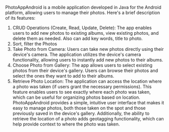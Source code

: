 PhotoAppAndroid is a mobile application developed in Java for the Android platform, allowing users to manage their photos. 
Here's a brief description of its features:
1. CRUD Operations (Create, Read, Update, Delete):
   The app enables users to add new photos to existing albums, view existing photos, and delete them as needed. Also can add key words, title to photo.
2. Sort, filter the Photos
3. Take Photo from Camera:
   Users can take new photos directly using their device's camera. The application utilizes the device's camera functionality, allowing users to instantly add new photos to their albums.
4. Choose Photo from Gallery:
   The app allows users to select existing photos from their device's gallery. Users can browse their photos and select the ones they want to add to their albums.
5. Retrieve Photo Location:
   The application can access the location where a photo was taken (if users grant the necessary permissions). This feature enables users to see exactly where each photo was taken, which can be useful for organizing photos based on location. PhotoAppAndroid provides a simple, intuitive user interface that makes it easy to manage photos, both those taken on the spot and those previously saved in the device's gallery. Additionally, the ability to retrieve the location of a photo adds geotagging functionality, which can help provide context to where the photo was taken.
